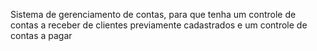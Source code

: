 Sistema de gerenciamento de contas, para que tenha um controle de contas a receber de clientes previamente cadastrados e um controle de contas a pagar
